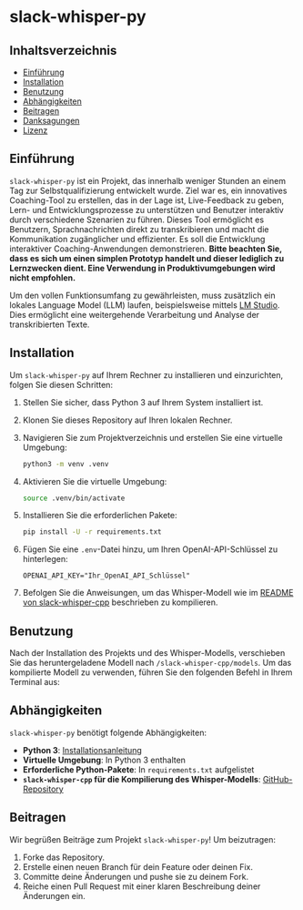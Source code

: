 # slack-whisper-py

## Inhaltsverzeichnis

- [Einführung](#einführung)
- [Installation](#installation)
- [Benutzung](#benutzung)
- [Abhängigkeiten](#abhängigkeiten)
- [Beitragen](#beitragen)
- [Danksagungen](#danksagungen)
- [Lizenz](#lizenz)

## Einführung

`slack-whisper-py` ist ein Projekt, das innerhalb weniger Stunden an einem Tag zur Selbstqualifizierung entwickelt wurde. Ziel war es, ein innovatives Coaching-Tool zu erstellen, das in der Lage ist, Live-Feedback zu geben, Lern- und Entwicklungsprozesse zu unterstützen und Benutzer interaktiv durch verschiedene Szenarien zu führen. Dieses Tool ermöglicht es Benutzern, Sprachnachrichten direkt zu transkribieren und macht die Kommunikation zugänglicher und effizienter. Es soll die Entwicklung interaktiver Coaching-Anwendungen demonstrieren. **Bitte beachten Sie, dass es sich um einen simplen Prototyp handelt und dieser lediglich zu Lernzwecken dient. Eine Verwendung in Produktivumgebungen wird nicht empfohlen.**

Um den vollen Funktionsumfang zu gewährleisten, muss zusätzlich ein lokales Language Model (LLM) laufen, beispielsweise mittels [LM Studio](https://lmstudio.ai/). Dies ermöglicht eine weitergehende Verarbeitung und Analyse der transkribierten Texte.


## Installation

Um `slack-whisper-py` auf Ihrem Rechner zu installieren und einzurichten, folgen Sie diesen Schritten:

1. Stellen Sie sicher, dass Python 3 auf Ihrem System installiert ist.
2. Klonen Sie dieses Repository auf Ihren lokalen Rechner.
3. Navigieren Sie zum Projektverzeichnis und erstellen Sie eine virtuelle Umgebung:

    ```bash
    python3 -m venv .venv
    ```

4. Aktivieren Sie die virtuelle Umgebung:

    ```bash
    source .venv/bin/activate
    ```

5. Installieren Sie die erforderlichen Pakete:

    ```bash
    pip install -U -r requirements.txt
    ```

6. Fügen Sie eine `.env`-Datei hinzu, um Ihren OpenAI-API-Schlüssel zu hinterlegen:

    ```env
    OPENAI_API_KEY="Ihr_OpenAI_API_Schlüssel"
    ```

7. Befolgen Sie die Anweisungen, um das Whisper-Modell wie im [README von slack-whisper-cpp](https://github.com/RUB-bschkuhl/slack-whisper-cpp/blob/master/README.md) beschrieben zu kompilieren.

## Benutzung

Nach der Installation des Projekts und des Whisper-Modells, verschieben Sie das heruntergeladene Modell nach `/slack-whisper-cpp/models`. Um das kompilierte Modell zu verwenden, führen Sie den folgenden Befehl in Ihrem Terminal aus:

## Abhängigkeiten

`slack-whisper-py` benötigt folgende Abhängigkeiten:

- **Python 3**: [Installationsanleitung](https://www.python.org/downloads/)
- **Virtuelle Umgebung**: In Python 3 enthalten
- **Erforderliche Python-Pakete**: In `requirements.txt` aufgelistet
- **`slack-whisper-cpp` für die Kompilierung des Whisper-Modells**: [GitHub-Repository](https://github.com/RUB-bschkuhl/slack-whisper-cpp)

## Beitragen

Wir begrüßen Beiträge zum Projekt `slack-whisper-py`! Um beizutragen:

1. Forke das Repository.
2. Erstelle einen neuen Branch für dein Feature oder deinen Fix.
3. Committe deine Änderungen und pushe sie zu deinem Fork.
4. Reiche einen Pull Request mit einer klaren Beschreibung deiner Änderungen ein.
